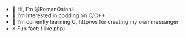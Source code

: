 - 👋 Hi, I’m @RomanOsinnii
- 👀 I’m interested in codding on C/C++
- 🌱 I’m currently learning C, http/ws for creating my own messanger
- ⚡ Fun fact: I like php)
